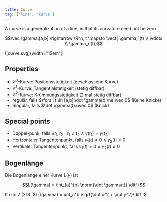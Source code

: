 ```yaml
---
title: Curve
tag: ['line', 'kurve']
---
```


A curve is a generalization of a line, in that its curvature need not be zero.


$$\vec \gamma:[a,b] \rightarrow \R^n, t \mapsto \vect{ \gamma_1(t) \\ \vdots \\ \gamma_n(t)}$$


![curve.svg]{width="15em"}


## Properties

* $\mathcal C^0$-Kurve: Positionsstetigkeit (geschlossene Kurve)
* $\mathcal C^1$-Kurve: Tangentialstetigkeit (stetig diffbar)
* $\mathcal C^2$-Kurve: Krümmungsstetigkeit (2 mal stetig diffbar)
* regulär, falls $\forall t \in [a,b]:\dot \gamma(t) \ne \vec 0$ (Keine Knicke)
* Singulär, falls $\dot \gamma(t)=\vec 0$ (Knick)


## Special points
* Doppel-punk, falls $\exists t_1,t_2:t_1 \ne t_2 \ \land \ \gamma(t_1)=\gamma(t_2)$
* Horizontaler Tangentenpunkt, falls $\dot \gamma_1(t) \ne 0 \ \land \ \dot \gamma_2(t)=0$
* Vertikaler Tangentenpunkt, falls $\dot \gamma_1(t) = 0 \ \land \ \dot \gamma_2(t) \ne 0$


## Bogenlänge
Die Bogenlänge einer Kurve $L(\gamma)$ ist 

$$L(\gamma) = \int_{a}^{b} \norm{\dot \gamma(t)} \diff t$$ 


If $n = 2$ (2D): $L(\gamma) = \int_a^b \sqrt{\dot x^2 + \dot y^2}\diff t$


